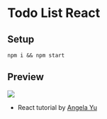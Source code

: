 # Todo List React

## Setup

```
npm i && npm start
```

## Preview

![](https://github.com/ahampriyanshu/meta/raw/main/tutorials/todo-react.gif?raw=true)

- React tutorial by [Angela Yu](https://www.udemy.com/user/4b4368a3-b5c8-4529-aa65-2056ec31f37e/)
